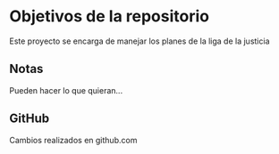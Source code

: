 # Objetivos de la repositorio

Este proyecto se encarga de manejar los planes de la liga de la justicia


## Notas
Pueden hacer lo que quieran...

## GitHub

Cambios realizados en github.com
